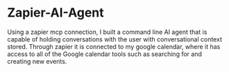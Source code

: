 # Zapier-AI-Agent
Using a zapier mcp connection, I built a command line AI agent that is capable of holding conversations with the user with conversational context stored. Through zapier it is connected to my google calendar, where it has access to all of the Google calendar tools such as searching for and creating new events.
